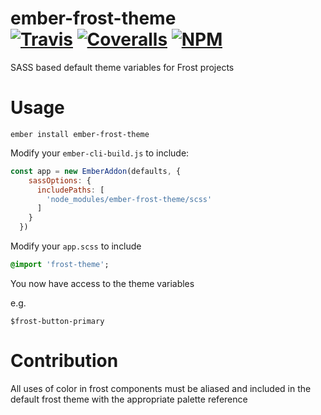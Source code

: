 [ci-img]: https://travis-ci.org/ciena-frost/ember-frost-theme.svg "Build Status"
[ci-url]: https://travis-ci.org/ciena-frost/ember-frost-theme

[cov-img]: https://coveralls.io/repos/github/ciena-frost/ember-frost-theme/badge.svg?branch=master "Code Coverage"
[cov-url]: https://coveralls.io/github/ciena-frost/ember-frost-theme

[npm-img]: https://img.shields.io/npm/v/ember-frost-theme.svg "NPM Version"
[npm-url]: https://www.npmjs.com/package/ember-frost-theme

# ember-frost-theme <br /> [![Travis][ci-img]][ci-url] [![Coveralls][cov-img]][cov-url] [![NPM][npm-img]][npm-url]
SASS based default theme variables for Frost projects

# Usage


```
ember install ember-frost-theme
```


Modify your `ember-cli-build.js` to include:


```javascript
const app = new EmberAddon(defaults, {
    sassOptions: {
      includePaths: [
        'node_modules/ember-frost-theme/scss'
      ]
    }
  })
```

Modify your `app.scss` to include


```sass
@import 'frost-theme';
```

You now have access to the theme variables

e.g.

`$frost-button-primary`

# Contribution

All uses of color in frost components must be aliased and included in the default frost theme with the appropriate
palette reference
